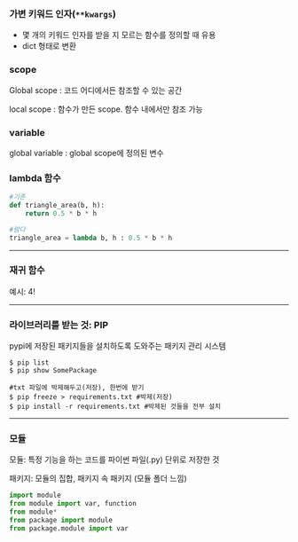 ### 가변 키워드 인자(`**kwargs`)

- 몇 개의 키워드 인자를 받을 지 모르는 함수를 정의할 때 유용
- dict 형태로 변환



### scope

Global scope : 코드 어디에서든 참조할 수 있는 공간

local scope : 함수가 만든 scope. 함수 내에서만 참조 가능



### variable

global variable : global scope에 정의된 변수





### lambda 함수

```python
#기존
def triangle_area(b, h):
    return 0.5 * b * h

#람다
triangle_area = lambda b, h : 0.5 * b * h
```

---

### 재귀 함수

예시: 4!

---



### 라이브러리를 받는 것:  PIP

pypi에 저장된 패키지들을 설치하도록 도와주는 패키지 관리 시스템

```
$ pip list
$ pip show SomePackage

#txt 파일에 박제해두고(저장), 한번에 받기
$ pip freeze > requirements.txt #박제(저장)
$ pip install -r requirements.txt #박제된 것들을 전부 설치

```



---

### 모듈

모듈: 특정 기능을 하는 코드를 파이썬 파일(.py) 단위로 저장한 것

패키지: 모듈의 집합, 패키지 속 패키지 (모듈 폴더 느낌)

```py
import module
from module import var, function
from module*
from package import module
from package.module import var
```









